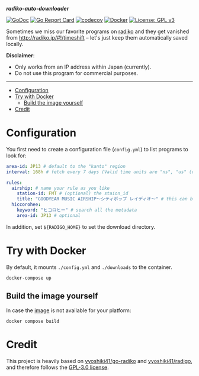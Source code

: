 **_radiko-auto-downloader_**

[![GoDoc](https://godoc.org/github.com/iomz/radiko-auto-downloader?status.svg)](https://godoc.org/github.com/iomz/radiko-auto-downloader)
[![Go Report Card](https://goreportcard.com/badge/github.com/iomz/radiko-auto-downloader)](https://goreportcard.com/report/github.com/iomz/radiko-auto-downloader)
[![codecov](https://codecov.io/gh/iomz/radiko-auto-downloader/branch/main/graph/badge.svg?token=fjhUp7BLPB)](https://codecov.io/gh/iomz/radiko-auto-downloader)
[![Docker](https://github.com/iomz/radiko-auto-downloader/actions/workflows/docker.yml/badge.svg)](https://github.com/iomz/radiko-auto-downloader/actions/workflows/docker.yml)
[![License: GPL v3](https://img.shields.io/badge/License-GPLv3-blue.svg)](https://www.gnu.org/licenses/gpl-3.0)

Sometimes we miss our favorite programs on [radiko](https://radiko.jp/) and they get vanished from http://radiko.jp/#!/timeshift – let's just keep them automatically saved locally.

**Disclaimer**:

- Only works from an IP address within Japan (currently).
- Do not use this program for commercial purposes.

---

<!--toc:start-->

- [Configuration](#configuration)
- [Try with Docker](#try-with-docker)
  - [Build the image yourself](#build-the-image-yourself)
- [Credit](#credit)
<!--toc:end-->

# Configuration

You first need to create a configuration file (`config.yml`) to list programs to look for:

```yaml
area-id: JP13 # default to the "kanto" region
interval: 168h # fetch every 7 days (Valid time units are "ns", "us" (or "µs"), "ms", "s", "m", "h" and must be positive)

rules:
  airship: # name your rule as you like
    station-id: FMT # (optional) the staion_id
    title: "GOODYEAR MUSIC AIRSHIP～シティポップ レイディオ～" # this can be a partial match
  hiccorohee:
    keyword: "ヒコロヒー" # search all the metadata
    area-id: JP13 # optional
```

In addition, set `${RADIGO_HOME}` to set the download directory.

# Try with Docker

By default, it mounts `./config.yml` and `./downloads` to the container.

```console
docker-compose up
```

## Build the image yourself

In case the [image](https://hub.docker.com/r/iomz/radiko-auto-downloader/tags) is not available for your platform:

```console
docker compose build
```

# Credit

This project is heavily based on [yyoshiki41/go-radiko](https://github.com/yyoshiki41/go-radiko) and [yyoshiki41/radigo](https://github.com/yyoshiki41/radigo), and therefore follows the [GPL-3.0 license](https://github.com/yyoshiki41/radigo/blob/main/LICENSE).
